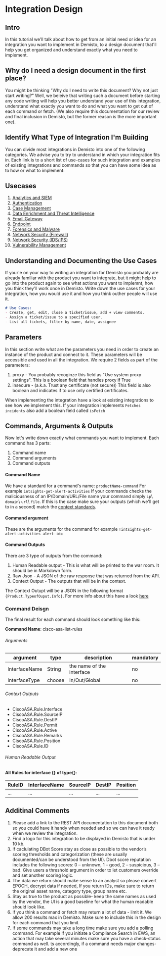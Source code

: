 # Integration Design
## Intro
In this tutorial we'll talk about how to get from an initial need or idea for an integration you want to implement in Demisto, to a design document that'll help you get organized and understand exactly what you need to implement.


## Why do I need a design document in the first place?
You might be thinking "Why do I need to write this document? Why not just start writing?" 
Well, we beleive that writing such a document before starting any code writing will help you better understand your use of this integration, understand what exactly you want to do and what you want to get out of each command or fetch.
(We also require this documentation for our review and final inclusion in Demisto, but the former reason is the more important one).



## Identify What Type of Integration I'm Building
You can divide most integrations in Demisto into one of the following categories. We advise you to try to understand in which your integration fits in. Each link is to a short list of use-cases for such integration and examples of existing integrations and commands so that you can have some idea as to how or what to implement:
## Usecases
1. [Analytics and SIEM](https://github.com/demisto/content/tree/master/docs/integration_design/usecases/Analytics_SIEM_usecase)
2. [Authentication](https://github.com/demisto/content/tree/master/docs/integration_design/usecases/Authentication_usecase)
3. [Case Management](https://github.com/demisto/content/tree/master/docs/integration_design/usecases/Case_Management_usecase)
4. [Data Enrichment and Threat Intelligence](https://github.com/demisto/content/tree/master/docs/integration_design/usecases/Data_Enrichment_Threat_Intelligence_usecase)
5. [Email Gateway](https://github.com/demisto/content/tree/master/docs/integration_design/usecases/Email_Gateway_usecase)
6. [Endpoint](https://github.com/demisto/internal-content/blob/master/documentation/design/usecases/Endpoint_usecase/README.MD)
7. [Forensics and Malware](https://github.com/demisto/content/tree/master/docs/integration_design/usecases/forensics_malware_usecase)
8. [Network Security (Firewall)](https://github.com/demisto/content/tree/master/docs/integration_design/usecases/network_security_IDS_IPS_usecase)
9. [Network Security (IDS/IPS)](https://github.com/demisto/content/tree/master/docs/integration_design/usecases/network_security_firewall_usecase)
10. [Vulnerability Management](https://github.com/demisto/content/tree/master/docs/integration_design/usecases/vulnerability_management_usecase)



## Understanding and Documenting the Use Cases
If your'e on your way to writing an integration for Demisto you probably are already familiar with the product you want to integrate, but it might help to go into the product again to see what actions you want to implemnt, how you think they'll work once in Demisto.
Write down the use cases for your integration, how you would use it and how you think outher people will use it.
```Markdown
# Use Cases:
- Create, get, edit, close a ticket/issue, add + view comments.
- Assign a ticket/issue to a specified user.
- List all tickets, filter by name, date, assignee
```
## Parameters
In this section write what are the parameters you need in order to create an instance of the product and connect to it. These parameters will be accessible and used in all the integration. 
We require 2 fields as part of the parameters:
1. proxy - You probably recoginze this field as "Use system proxy settings". This is a boolean field that handles proxy if True
2. insecure - (a.k.a. Trust any certificate (not secure)) This field is also boolean and indicates if to use only certified certificates.

When implementing the integration have a look at existing integrations to see how we implement this.
If your integration implements `Fetches incidents` also add a boolean field called `isFetch`
## Commands, Arguments & Outputs
Now let's write down exactly what commands you want to implement. Each command has 3 parts:
1. Command name
2. Command arguments
3. Command outputs
#### Command Name
We have a standard for a command's name: `productName-command`
For example `intsights-get-alert-activities`
If your commands checks the maliciousness of an IP/Domain/URL/File name your command simply `ip`\ `domain`\ `url`\ `file`. If this is the case make sure your outputs (which we'll get to in a second) match the [context standards](https://github.com/demisto/content/tree/master/docs/context_standards).

#### Command argument
These are the arguments for the command for example `!intsights-get-alert-activities alert-id=`

#### Command Outputs
There are 3 type of outputs from the command:
1. Human Readable output - This is what will be printed to the war room. It should be in Markdown form.
2. Raw Json - A JSON of the raw response that was returned from the API. 
3. Context Output - The outputs that will be in the context. 

The Context Outupt will be a JSON in the following format `{Product.TypeofOuput.Info}`. For more info about this have a look [here](https://github.com/demisto/content/tree/master/docs/context_and_ouputs)

### Command Deisgn
The final result for each command should look something like this:

**Command Name**: cisco-asa-list-rules

###### Arguments
argument | type | description|mandatory
---|---|---|---
InterfaceName|String|the name of the interface|no
InterfaceType|choose|In/Out/Global|no

###### Context Outputs
* CiscoASA.Rule.Interface
* CiscoASA.Rule.SourceIP
* CiscoASA.Rule.DestIP
* CiscoASA.Rule.Permit
* CiscoASA.Rule.Active
* CiscoASA.Rule.Remarks
* CiscoASA.Rule.Position
* CiscoASA.Rule.ID
###### Human Readable Output
**All Rules for interface {} of type{}**:

RuleID|InterfaceName|SourceIP|DestIP|Position|
---|---|---|---|---|
...|...|...|...|...|


## Additinal Comments
1. Please  add a link to the REST API documentation to this document both so you could have it handy when needed and so we can have it ready when we review the integration.
2. Find a logo for this integration to be displayed in Demisto that is under 10 kb.
3. If caclulating DBot Score stay as close as possible to the vendor’s scoring thresholds and categorization (these are usually documented/can be understood from the UI). Dbot score reputation includes the following scores: 0 – unknown, 1 – good, 2 – suspicious, 3 – bad. Give users a threshold argument in order to let customers override and set another scoring logic.
4. The data we return should make sense to an analyst so please convert EPOCH, decrypt data if needed, If you return IDs, make sure to return the original asset name, category type, group name etc.
5. Stay as true to the product as possible- keep the same names as used by the vendor, the UI is a good baseline for what the human readable should look like.
6. If you think a command or fetch may return a lot of data - limit it. We allow 200 results max in Demisto. Make sure to include this in the design for each command that you limit.
7. If some commands may take a long time make sure you add a polling command. For example if you initiate a Compliance Search in EWS, an action that may take several minutes make sure you have a check-status command as well.
ts accordingly, if a command needs major changes- deprecate it and add a new one

